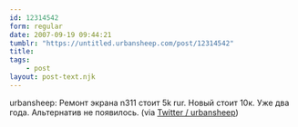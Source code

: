 ```yaml
---
id: 12314542
form: regular
date: 2007-09-19 09:44:21
tumblr: "https://untitled.urbansheep.com/post/12314542"
title:
tags:
    - post
layout: post-text.njk
---
```


<p>urbansheep: Ремонт экрана n311 стоит 5k rur. Новый стоит 10к. Уже два года. Альтернатив не появилось. (via <a href="http://twitter.com/urbansheep/statuses/278395382">Twitter / urbansheep</a>)</p>

